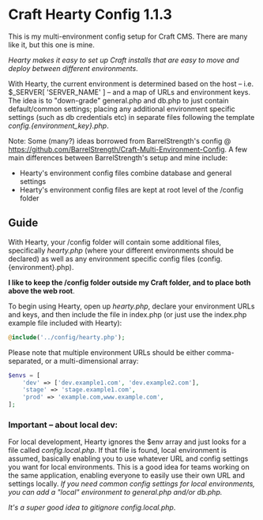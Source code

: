 # Craft Hearty Config 1.1.3

This is my multi-environment config setup for Craft CMS. There are many like it, but this one is mine.

*Hearty makes it easy to set up Craft installs that are easy to move and deploy between different environments*.

With Hearty, the current environment is determined based on the host – i.e. $_SERVER[ 'SERVER_NAME' ] – and a map of URLs and environment keys. The idea is to "down-grade" general.php and db.php to just contain default/common settings; placing any additional environment specific settings (such as db credentials etc) in separate files following the template *config.{environment_key}.php*.

Note: Some (many?) ideas borrowed from BarrelStrength's config @ https://github.com/BarrelStrength/Craft-Multi-Environment-Config. A few main differences between BarrelStrength's setup and mine include:

- Hearty's environment config files combine database and general settings
- Hearty's environment config files are kept at root level of the /config folder

## Guide

With Hearty, your /config folder will contain some additional files, specifically *hearty.php* (where your different environments should be declared) as well as any environment specific config files (config.{environment}.php).

**I like to keep the /config folder outside my Craft folder, and to place both above the web root**.

To begin using Hearty, open up *hearty.php*, declare your environment URLs and keys, and then include the file in index.php (or just use the index.php example file included with Hearty):

```php
@include('../config/hearty.php');
```

Please note that multiple environment URLs should be either comma-separated, or a multi-dimensional array:

```php
$envs = [
    'dev' => ['dev.example1.com', 'dev.example2.com'],
    'stage' => 'stage.example1.com',
    'prod' => 'example.com,www.example.com',
];
```

### Important – about local dev:

For local development, Hearty ignores the $env array and just looks for a file called *config.local.php*. If that file is found, local environment is assumed, basically enabling you to use whatever URL and config settings you want for local environments. This is a good idea for teams working on the same application, enabling everyone to easily use their own URL and settings locally. _If you need common config settings for local environments, you can add a "local" environment to general.php and/or db.php._

*It's a super good idea to gitignore config.local.php*.
